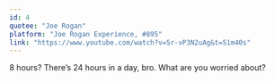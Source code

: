 ```yaml
---
id: 4
quotee: "Joe Rogan"
platform: "Joe Rogan Experience, #895"
link: "https://www.youtube.com/watch?v=5r-vP3N2uAg&t=51m40s"
---
```


8 hours? There’s 24 hours in a day, bro. What are you worried about?
